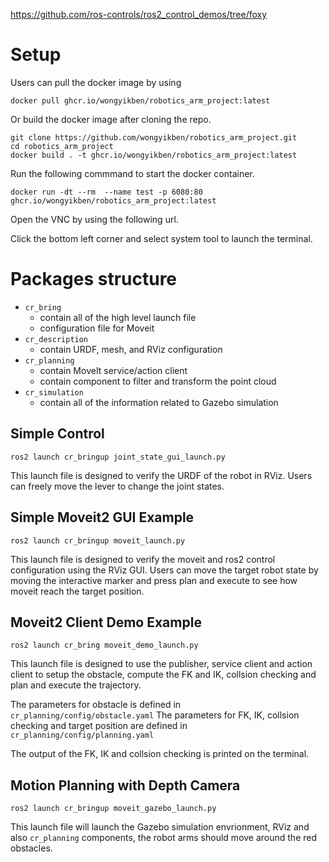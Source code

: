 https://github.com/ros-controls/ros2_control_demos/tree/foxy

# Setup
Users can pull the docker image by using
```
docker pull ghcr.io/wongyikben/robotics_arm_project:latest
```
Or build the docker image after cloning the repo.
```
git clone https://github.com/wongyikben/robotics_arm_project.git
cd robotics_arm_project
docker build . -t ghcr.io/wongyikben/robotics_arm_project:latest

```

Run the following commmand to start the docker container.
```
docker run -dt --rm  --name test -p 6080:80 ghcr.io/wongyikben/robotics_arm_project:latest

```

Open the VNC by using the following url.

Click the bottom left corner and select system tool to launch the terminal.


# Packages structure
- `cr_bring`
    - contain all of the high level launch file
    - configuration file for Moveit
- `cr_description`
    - contain URDF, mesh, and RViz configuration
- `cr_planning`
    - contain MoveIt service/action client
    - contain component to filter and transform the point cloud
- `cr_simulation`
    - contain all of the information related to Gazebo simulation

## Simple Control
```
ros2 launch cr_bringup joint_state_gui_launch.py
```
This launch file is designed to verify the URDF of the robot in RViz. Users can freely move the lever to change the joint states.

## Simple Moveit2 GUI Example
```
ros2 launch cr_bringup moveit_launch.py
```
This launch file is designed to verify the moveit and ros2 control configuration using the RViz GUI. Users can move the target robot state by moving the interactive marker and press plan and execute to see how moveit reach the target position.

## Moveit2 Client Demo Example
```
ros2 launch cr_bring moveit_demo_launch.py
```
This launch file is designed to use the publisher, service client and action client to setup the obstacle, compute the FK and IK, collsion checking and plan and execute the trajectory.

The parameters for obstacle is defined in `cr_planning/config/obstacle.yaml`
The parameters for FK, IK, collsion checking and target position are defined in `cr_planning/config/planning.yaml`

The output of the FK, IK and collsion checking is printed on the terminal.

## Motion Planning with Depth Camera
```
ros2 launch cr_bringup moveit_gazebo_launch.py
```
This launch file will launch the Gazebo simulation envrionment, RViz and also `cr_planning` components, the robot arms should move around the red obstacles.

